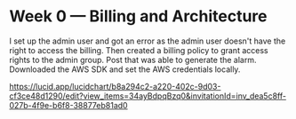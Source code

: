 # Week 0 — Billing and Architecture

I set up the admin user and got an error as the admin user doesn't have the right to access the billing.
Then created a billing policy to grant access rights to the admin group.
Post that was able to generate the alarm.
Downloaded the AWS SDK and set the AWS credentials locally.

https://lucid.app/lucidchart/b8a294c2-a220-402c-9d03-cf3ce48d1290/edit?view_items=34ayBdpqBzq0&invitationId=inv_dea5c8ff-027b-4f9e-b6f8-38877eb81ad0


